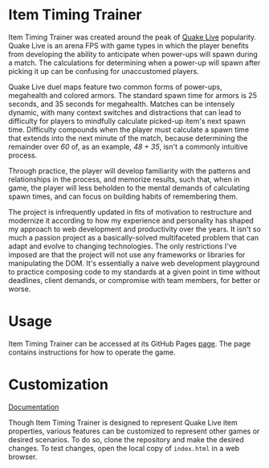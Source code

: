 # Item Timing Trainer

Item Timing Trainer was created around the peak of [Quake Live](https://store.steampowered.com/app/282440/Quake_Live/)
popularity. Quake Live is an arena FPS with game types in which the player benefits from developing the ability to
anticipate when power-ups will spawn during a match. The calculations for determining when a power-up will spawn after
picking it up can be confusing for unaccustomed players.

Quake Live duel maps feature two common forms of power-ups, megahealth and colored armors. The standard spawn time for
armors is 25 seconds, and 35 seconds for megahealth. Matches can be intensely dynamic, with many context switches and
distractions that can lead to difficulty for players to mindfully calculate picked-up item's next spawn time. Difficulty
compounds when the player must calculate a spawn time that extends into the next minute of the match, because
determining the remainder over _60_ of, as an example, _48 + 35_, isn't a commonly intuitive process.

Through practice, the player will develop familiarity with the patterns and relationships in the process, and memorize
results, such that, when in game, the player will less beholden to the mental demands of calculating spawn times, and
can focus on building habits of remembering them.

The project is infrequently updated in fits of motivation to restructure and modernize it according to how my experience
and personality has shaped my approach to web development and productivity over the years. It isn't so much a passion
project as a basically-solved multifaceted problem that can adapt and evolve to changing technologies. The only
restrictions I've imposed are that the project will not use any frameworks or libraries for manipulating the DOM. It's
essentially a naive web development playground to practice composing code to my standards at a given point in time
without deadlines, client demands, or compromise with team members, for better or worse.

# Usage

Item Timing Trainer can be accessed at its GitHub Pages [page](https://bglendenning.github.io/itemtimingtrainer/). The
page contains instructions for how to operate the game.

# Customization

[Documentation](https://bglendenning.github.io/itemtimingtrainer/documentation/)

Though Item Timing Trainer is designed to represent Quake Live item properties, various features can be customized to
represent other games or desired scenarios. To do so, clone the repository and make the desired changes. To test
changes, open the local copy of `index.html` in a web browser. 
